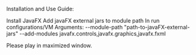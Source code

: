 Installation and Use Guide:

Install JavaFX 
Add javaFX external jars to module path
In run configurations/VM Arguments: --module-path "path-to-javaFX-external-jars" --add-modules javafx.controls,javafx.graphics,javafx.fxml

Please play in maximized window. 
